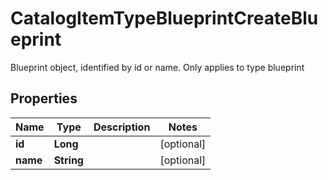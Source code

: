 

# CatalogItemTypeBlueprintCreateBlueprint

Blueprint object, identified by id or name. Only applies to type blueprint

## Properties

| Name | Type | Description | Notes |
|------------ | ------------- | ------------- | -------------|
|**id** | **Long** |  |  [optional] |
|**name** | **String** |  |  [optional] |



